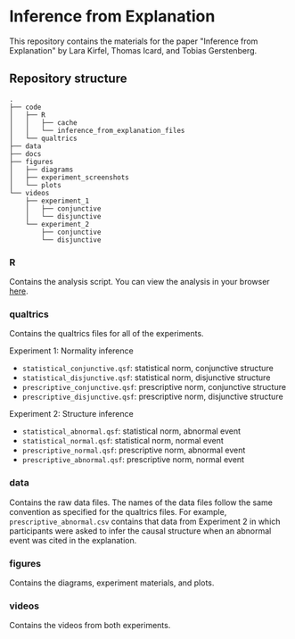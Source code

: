 # Inference from Explanation 

This repository contains the materials for the paper "Inference from Explanation" by Lara Kirfel, Thomas Icard, and Tobias Gerstenberg. 

## Repository structure 

```
.
├── code
│   ├── R
│   │   ├── cache
│   │   └── inference_from_explanation_files
│   └── qualtrics
├── data
├── docs
├── figures
│   ├── diagrams
│   ├── experiment_screenshots
│   └── plots
└── videos
    ├── experiment_1
    │   ├── conjunctive
    │   └── disjunctive
    └── experiment_2
        ├── conjunctive
        └── disjunctive
```

### R 

Contains the analysis script. You can view the analysis in your browser [here](https://cicl-stanford.github.io/inference_from_explanation/). 

### qualtrics 

Contains the qualtrics files for all of the experiments. 

Experiment 1: Normality inference 

- `statistical_conjunctive.qsf`: statistical norm, conjunctive structure
- `statistical_disjunctive.qsf`: statistical norm, disjunctive structure
- `prescriptive_conjunctive.qsf`: prescriptive norm, conjunctive structure
- `prescriptive_disjunctive.qsf`: prescriptive norm, disjunctive structure

Experiment 2: Structure inference 

- `statistical_abnormal.qsf`: statistical norm, abnormal event
- `statistical_normal.qsf`: statistical norm, normal event
- `prescriptive_normal.qsf`: prescriptive norm, abnormal event
- `prescriptive_abnormal.qsf`: prescriptive norm, normal event

### data 

Contains the raw data files. The names of the data files follow the same convention as specified for the qualtrics files. For example, `prescriptive_abnormal.csv` contains that data from Experiment 2 in which participants were asked to infer the causal structure when an abnormal event was cited in the explanation. 

### figures 

Contains the diagrams, experiment materials, and plots. 

### videos 

Contains the videos from both experiments. 

